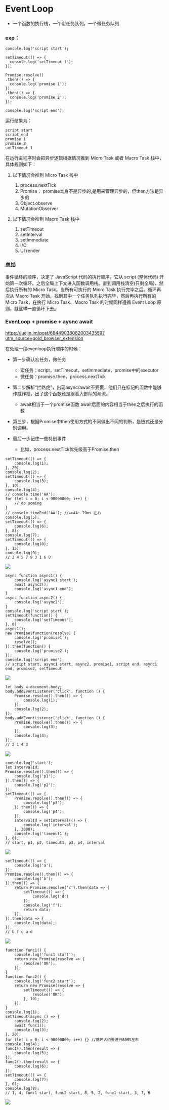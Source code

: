 # Event Loop

+ 一个函数的执行栈，一个宏任务队列，一个微任务队列

### exp：
````
console.log('script start');

setTimeout(() => {
  console.log('setTimeout 1');
});

Promise.resolve()
.then(() => {
  console.log('promise 1');
})
.then(() => {
  console.log('promise 2');
});

console.log('script end');
````
运行结果为：
````
script start
script end
promise 1
promise 2
setTimeout 1
````

在运行主程序时会把异步逻辑根据情况推到 Micro Task 或者 Macro Task 栈中，具体规则如下：
1. 以下情况会推到 Micro Task 栈中
   1. process.nextTick
   2. Promise： promise本身不是异步的,是用来管理异步的，但then方法是异步的
   3. Object.observe
   4. MutationObserver

2. 以下情况会推到 Macro Task 栈中
   1. setTimeout
   2. setInterval
   3. setImmediate
   4. I/O
   5. UI render
   
### 总结
事件循环的顺序，决定了 JavaScript 代码的执行顺序。它从 script (整体代码) 开始第一次循环。之后全局上下文进入函数调用栈。直到调用栈清空(只剩全局)，然后执行所有的 Micro Task。当所有可执行的 Micro Task 执行完毕之后。循环再次从 Macro Task 开始，找到其中一个任务队列执行完毕，然后再执行所有的 Micro Task，在执行 Micro Task、Macro Task 的时候同样遵循 Event Loop 原则，就这样一直循环下去。


### EvenLoop + promise + aysnc await
https://juejin.im/post/6844903808200343559?utm_source=gold_browser_extension

在处理一段evenloop执行顺序的时候：


- 第一步确认宏任务，微任务

    - 宏任务：script，setTimeout，setImmediate，promise中的executor
    - 微任务：promise.then，process.nextTick



- 第二步解析“拦路虎”，出现async/await不要慌，他们只在标记的函数中能够作威作福，出了这个函数还是跟着大部队的潮流。
    - await相当于一个promise函数 await后面的内容相当于then之后执行的函数


- 第三步，根据Promise中then使用方式的不同做出不同的判断，是链式还是分别调用。


- 最后一步记住一些特别事件

    - 比如，process.nextTick优先级高于Promise.then


````
setTimeout(() => {
    console.log(1);
}, 20);
console.log(2);
setTimeout(() => {
    console.log(3);
}, 10);
console.log(4);
// console.time('AA');
for (let i = 0; i < 90000000; i++) {
    // do soming
}
// console.timeEnd('AA'); //=>AA: 79ms 左右
console.log(5);
setTimeout(() => {
    console.log(6);
}, 8);
console.log(7);
setTimeout(() => {
    console.log(8);
}, 15);
console.log(9);
// 2 4 5 7 9 3 1 6 8
````
![](../img/eventLoop1.png)

````
async function async1() {
    console.log('async1 start');
    await async2();
    console.log('async1 end');
}
async function async2() {
    console.log('async2');
}
console.log('script start');
setTimeout(function() {
    console.log('setTimeout');
}, 0)
async1();
new Promise(function(resolve) {
    console.log('promise1');
    resolve();
}).then(function() {
    console.log('promise2');
});
console.log('script end');
// script start, async1 start, async2, promise1, script end, async1 end, promise2, setTimeout
````
![](../img/eventLoop2.png)
````
let body = document.body;
body.addEventListener('click', function () {
    Promise.resolve().then(() => {
        console.log(1);
    });
    console.log(2);
});
body.addEventListener('click', function () {
    Promise.resolve().then(() => {
        console.log(3);
    });
    console.log(4);
});
// 2 1 4 3
````
![](../img/eventLoop3.png)
````
console.log('start');
let intervalId;
Promise.resolve().then(() => {
    console.log('p1');
}).then(() => {
    console.log('p2');
});
setTimeout(() => {
    Promise.resolve().then(() => {
        console.log('p3');
    }).then(() => {
        console.log('p4');
    });
    intervalId = setInterval(() => {
        console.log('interval');
    }, 3000);
    console.log('timeout1');
}, 0);
// start, p1, p2, timeout1, p3, p4, interval
````
![](../img/eventLoop4.png)
````
setTimeout(() => {
    console.log('a');
});
Promise.resolve().then(() => {
    console.log('b');
}).then(() => {
    return Promise.resolve('c').then(data => {
        setTimeout(() => {
            console.log('d')
        });
        console.log('f');
        return data;
    });
}).then(data => {
    console.log(data);
});
// b f c a d
````
![](../img/eventLoop5.png)
````
function func1() {
    console.log('func1 start');
    return new Promise(resolve => {
        resolve('OK');
    });
}
function func2() {
    console.log('func2 start');
    return new Promise(resolve => {
        setTimeout(() => {
            resolve('OK');
        }, 10);
    });
}
console.log(1);
setTimeout(async () => {
    console.log(2);
    await func1();
    console.log(3);
}, 20);
for (let i = 0; i < 90000000; i++) {} //循环大约要进行80MS左右
console.log(4);
func1().then(result => {
    console.log(5);
});
func2().then(result => {
    console.log(6);
});
setTimeout(() => {
    console.log(7);
}, 0);
console.log(8);
// 1, 4, func1 start, func2 start, 8, 5, 2, func1 start, 3, 7, 6
````
![](../img/eventLoop6.png)